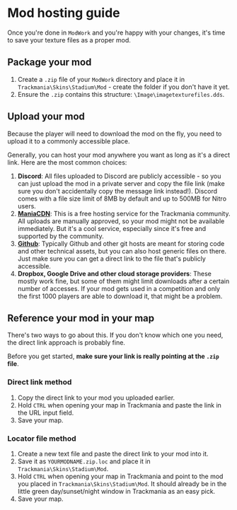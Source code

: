 # Mod hosting guide

Once you're done in `ModWork` and you're happy with your changes, it's time to save your texture files as a proper mod.

## Package your mod

1. Create a `.zip` file of your `ModWork` directory and place it in `Trackmania\Skins\Stadium\Mod` - create the folder if you don't have it yet.
2. Ensure the `.zip` contains this structure: `\Image\imagetexturefiles.dds`.

## Upload your mod

Because the player will need to download the mod on the fly, you need to upload it to a commonly accessible place.

Generally, you can host your mod anywhere you want as long as it's a direct link. Here are the most common choices:

1. **Discord**: All files uploaded to Discord are publicly accessible - so you can just upload the mod in a private server and copy the file link (make sure you don't accidentally copy the message link instead!). Discord comes with a file size limit of 8MB by default and up to 500MB for Nitro users.
2. [**ManiaCDN**](http://upload.maniacdn.net): This is a free hosting service for the Trackmania community. All uploads are manually approved, so your mod might not be available immediately. But it's a cool service, especially since it's free and supported by the community.
3. [**Github**](https://github.com): Typically Github and other git hosts are meant for storing code and other technical assets, but you can also host generic files on there. Just make sure you can get a direct link to the file that's publicly accessible.
4. **Dropbox, Google Drive and other cloud storage providers**: These mostly work fine, but some of them might limit downloads after a certain number of accesses. If your mod gets used in a competition and only the first 1000 players are able to download it, that might be a problem.

## Reference your mod in your map

There's two ways to go about this. If you don't know which one you need, the direct link approach is probably fine.

Before you get started, **make sure your link is really pointing at the `.zip` file**.

### Direct link method

1. Copy the direct link to your mod you uploaded earlier.
2. Hold `CTRL` when opening your map in Trackmania and paste the link in the URL input field.
3. Save your map.

### Locator file method

1. Create a new text file and paste the direct link to your mod into it.
2. Save it as `YOURMODNAME.zip.loc` and place it in `Trackmania\Skins\Stadium\Mod`.
3. Hold `CTRL` when opening your map in Trackmania and point to the mod you placed in `Trackmania\Skins\Stadium\Mod`. It should already be in the little green day/sunset/night window in Trackmania as an easy pick.
4. Save your map.
